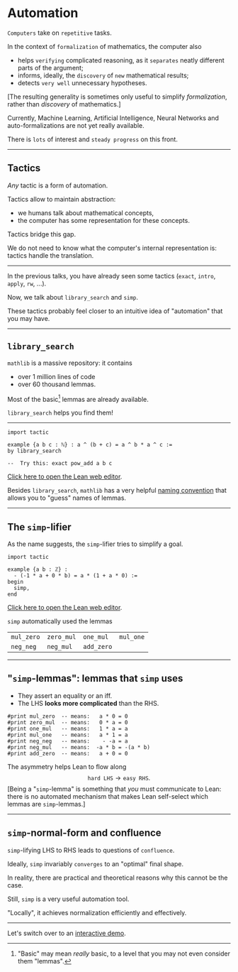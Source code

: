 # Automation

`Computers` take on `repetitive` tasks.

In the context of `formalization` of mathematics, the computer also

* helps `verifying` complicated reasoning, as it `separates` neatly different parts of the argument;
* informs, ideally, the `discovery` of `new` mathematical results;
* detects `very well` unnecessary hypotheses.

[The resulting generality is sometimes only useful to simplify *formalization*, rather than *discovery* of mathematics.]

Currently, Machine Learning, Artificial Intelligence, Neural Networks and auto-formalizations are not yet really available.

There is `lots` of interest and `steady progress` on this front.

---

##  Tactics

*Any* tactic is a form of automation.

Tactics allow to maintain abstraction:

*  we humans talk about mathematical concepts,
*  the computer has some representation for these concepts.

Tactics bridge this gap.

We do not need to know what the computer's internal representation is: tactics handle the translation.

---

In the previous talks, you have already seen some tactics (`exact`, `intro`, `apply`, `rw`, ...).

Now, we talk about `library_search` and `simp`.

These tactics probably feel closer to an intuitive idea of "automation" that you may have.

---

## `library_search`

`mathlib` is a massive repository: it contains
* over 1 million lines of code
* over 60 thousand lemmas.

Most of the basic[^1] lemmas are already available.

`library_search` helps you find them!

[^1]: "Basic" may mean *really* basic, to a level that you may not even consider them "lemmas".

---

```lean
import tactic

example {a b c : ℕ} : a ^ (b + c) = a ^ b * a ^ c :=
by library_search

--  Try this: exact pow_add a b c
```

[Click here to open the Lean web editor](https://leanprover-community.github.io/lean-web-editor/#code=import%20tactic%0A%0Aexample%20%7Ba%20b%20c%20%3A%20%E2%84%95%7D%20%3A%20a%20%5E%20%28b%20%2B%20c%29%20%3D%20a%20%5E%20b%20*%20a%20%5E%20c%20%3A%3D%0Aby%20library_search).

<!--\bigskip-->

Besides `library_search`, `mathlib` has a very helpful [naming convention](https://leanprover-community.github.io/contribute/naming.html) that allows you to "guess" names of lemmas.


---

## The `simp`-lifier

As the name suggests, the `simp`-lifier tries to simplify a goal.

```lean
import tactic

example {a b : ℤ} :
  - (-1 * a + 0 * b) = a * (1 + a * 0) :=
begin
  simp,
end
```

[Click here to open the Lean web editor](https://leanprover-community.github.io/lean-web-editor/#code=import%20tactic%0A%0Aexample%20%7Ba%20b%20%3A%20%E2%84%A4%7D%20%3A%0A%20%20-%20%28-1%20*%20a%20%2B%200%20*%20b%29%20%3D%20a%20*%20%281%20%2B%20a%20*%200%29%20%3A%3D%0Abegin%0A%20%20simp%2C%0Aend).

`simp` automatically used the lemmas

|||||
|-|-|-|-|
| `mul_zero` | `zero_mul` | `one_mul` | `mul_one` |
|`neg_neg` | `neg_mul` | `add_zero` |

---

##  "`simp`-lemmas": lemmas that `simp` uses
<!--\vphantom{}-->
* They assert an equality or an iff.
* The LHS **looks more complicated** than the RHS.
<!--\vspace{-20pt}-->
```lean
#print mul_zero  -- means:   a * 0 = 0
#print zero_mul  -- means:   0 * a = 0
#print one_mul   -- means:   1 * a = a
#print mul_one   -- means:   a * 1 = a
#print neg_neg   -- means:    - -a = a
#print neg_mul   -- means:  -a * b = -(a * b)
#print add_zero  -- means:   a + 0 = 0
```
<!--\vspace{-10pt}-->
The asymmetry helps Lean to flow along
$$
  {\texttt{hard LHS}} \longrightarrow {\texttt{easy RHS}}.
$$
[Being a "`simp`-lemma" is something that *you* must communicate to Lean: there is no automated mechanism that makes Lean self-select which lemmas are `simp`-lemmas.]

---

## `simp`-normal-form and confluence

`simp`-lifying LHS to RHS leads to questions of `confluence`.

Ideally, `simp` invariably `converges` to an "optimal" final shape.

In reality, there are practical and theoretical reasons why this cannot be the case.

Still, `simp` is a very useful automation tool.

"Locally", it achieves normalization efficiently and effectively.

---

Let's switch over to an [interactive demo](https://leanprover-community.github.io/lean-web-editor/#url=https%3A%2F%2Fraw.githubusercontent.com%2Fadomani%2FAtelier_Lean_2023%2Fadomani_polys%2Fsrc%2Fgeneralizations%2F1.generalizations.presentationTemplate.lean).
